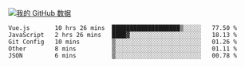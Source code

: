 [![我的 GitHub 数据](https://github-readme-stats.vercel.app/api?username=unbrain&?theme=dark)]()

<!--START_SECTION:waka-->
```text
Vue.js       10 hrs 26 mins  ███████████████████▒░░░░░   77.50 % 
JavaScript   2 hrs 26 mins   ████▓░░░░░░░░░░░░░░░░░░░░   18.13 % 
Git Config   10 mins         ▒░░░░░░░░░░░░░░░░░░░░░░░░   01.26 % 
Other        8 mins          ▒░░░░░░░░░░░░░░░░░░░░░░░░   01.11 % 
JSON         6 mins          ▒░░░░░░░░░░░░░░░░░░░░░░░░   00.78 % 
```
<!--END_SECTION:waka-->
